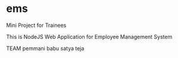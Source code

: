 # ems

Mini Project for Trainees

This is NodeJS Web Application for Employee Management System

TEAM
 pemmani babu satya teja
 